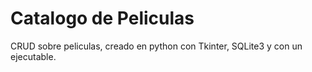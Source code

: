 # Catalogo de Peliculas
CRUD sobre peliculas, creado en python con Tkinter, SQLite3 y con un ejecutable.
